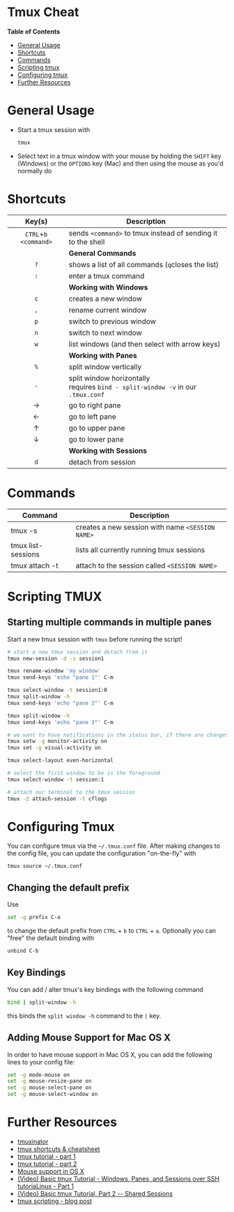 Tmux Cheat
================

**Table of Contents**

* [General Usage](#general-usage)
* [Shortcuts](#shortcuts)
* [Commands](#commands)
* [Scripting tmux](#scripting-tmux)
* [Configuring tmux](#configuring-tmux)
* [Further Resources](#further-resources)


General Usage
=============

* Start a tmux session with

   ``` sh
   tmux
   ```

* Select text in a tmux window with your mouse by holding the `SHIFT` key (Windows) or the `OPTIONS` key (Mac) and then using the mouse as you'd normally do


Shortcuts
=========

| Key(s)  | Description |
| :-----: | ----------- |
| `CTRL`+`b` `<command>` | sends `<command>` to tmux instead of sending it to the shell |
| | **General Commands** |
| `?` | shows a list of all commands (`q`closes the list) |
| `:` | enter a tmux command |
| | **Working with Windows** |
| `c` | creates a new window |
| `,` | rename current window |
| `p` | switch to previous window |
| `n` | switch to next window |
| `w` | list windows (and then select with arrow keys) |
| | **Working with Panes** |
| `%`          | split window vertically |
| `-`          | split window horizontally <br> requires `bind - split-window -v` in our `.tmux.conf` |
| →          | go to right pane |
| ←          | go to left pane |
| ↑          | go to upper pane |
| ↓          | go to lower pane |
| | **Working with Sessions** |
| `d` | detach from session |


Commands
========

| Command | Description |
| ------- | ----------- |
| tmux -s <SESSION NAME> | creates a new session with name `<SESSION NAME>` |
| tmux list-sessions | lists all currently running tmux sessions |
| tmux attach -t <SESSION NAME> | attach to the session called `<SESSION NAME>` |


Scripting TMUX
==============

Starting multiple commands in multiple panes
--------------------------------------------

Start a new tmux session with `tmux` before running the script!

``` sh
# start a new tmux session and detach from it
tmux new-session -d -s session1

tmux rename-window 'my window'
tmux send-keys 'echo "pane 1"' C-m

tmux select-window -t session1:0
tmux split-window -h
tmux send-keys 'echo "pane 2"' C-m

tmux split-window -h
tmux send-keys 'echo "pane 3"' C-m

# we want to have notifications in the status bar, if there are changes in the windows
tmux setw -g monitor-activity on
tmux set -g visual-activity on

tmux select-layout even-horizontal

# select the first window to be in the foreground
tmux select-window -t session:1

# attach our terminal to the tmux session
tmux -2 attach-session -t cflogs
```


Configuring Tmux
================

You can configure tmux via the `~/.tmux.conf` file. After making changes to the config file, you can update the configuration "on-the-fly" with

    tmux source ~/.tmux.conf


Changing the default prefix
---------------------------

Use 

``` sh
set -g prefix C-a
```

to change the default prefix from `CTRL` + `b` to `CTRL` + `a`. Optionally you can "free" the default binding with

``` sh
unbind C-b
```


Key Bindings
------------

You can add / alter tmux's key bindings with the following command

``` sh
bind | split-window -h
```

this binds the `split window -h` command to the `|` key.


Adding Mouse Support for Mac OS X
---------------------------------

In order to have mouse support in Mac OS X, you can add the following lines to your config file:

``` sh
set -g mode-mouse on
set -g mouse-resize-pane on
set -g mouse-select-pane on
set -g mouse-select-window on
```


Further Resources
=================

* [tmuxinator](https://github.com/tmuxinator/tmuxinator)
* [tmux shortcuts & cheatsheet](https://gist.github.com/MohamedAlaa/2961058)
* [tmux tutorial - part 1](http://blog.hawkhost.com/2010/06/28/tmux-the-terminal-multiplexer/)
* [tmux tutorial - part 2](http://blog.hawkhost.com/2010/07/02/tmux-%E2%80%93-the-terminal-multiplexer-part-2/)
* [Mouse support in OS X](http://www.davidverhasselt.com/enable-mouse-support-in-tmux-on-os-x/)
* [(Video) Basic tmux Tutorial - Windows, Panes, and Sessions over SSH tutoriaLinux - Part 1](https://www.youtube.com/watch?v=BHhA_ZKjyxo)
* [(Video) Basic tmux Tutorial, Part 2 -- Shared Sessions](https://www.youtube.com/watch?v=norO25P7xHg)
* [tmux scripting - blog post](http://blog.htbaa.com/news/tmux-scripting)

